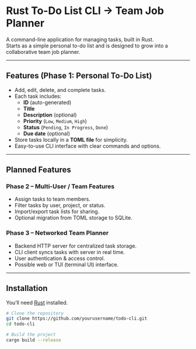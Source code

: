 # Rust To-Do List CLI → Team Job Planner

A command-line application for managing tasks, built in Rust.  
Starts as a simple personal to-do list and is designed to grow into a collaborative team job planner.

---

## Features (Phase 1: Personal To-Do List)

- Add, edit, delete, and complete tasks.
- Each task includes:
  - **ID** (auto-generated)
  - **Title**
  - **Description** (optional)
  - **Priority** (`Low`, `Medium`, `High`)
  - **Status** (`Pending`, `In Progress`, `Done`)
  - **Due date** (optional)
- Store tasks locally in a **TOML file** for simplicity.
- Easy-to-use CLI interface with clear commands and options.

---

## Planned Features

### Phase 2 – Multi-User / Team Features

- Assign tasks to team members.
- Filter tasks by user, project, or status.
- Import/export task lists for sharing.
- Optional migration from TOML storage to SQLite.

### Phase 3 – Networked Team Planner

- Backend HTTP server for centralized task storage.
- CLI client syncs tasks with server in real time.
- User authentication & access control.
- Possible web or TUI (terminal UI) interface.

---

## Installation

You’ll need [Rust](https://www.rust-lang.org/tools/install) installed.

```bash
# Clone the repository
git clone https://github.com/yourusername/todo-cli.git
cd todo-cli

# Build the project
cargo build --release
```
